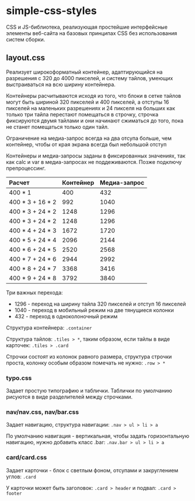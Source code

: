 # simple-css-styles

CSS и JS-библиотека, реализующая простейшие интерфейсные элементы веб-сайта на базовых принципах CSS 
без использования систем сборки.

## layout.css

Реализует широкоформатный контейнер, адаптирующийся на разрешения с 320 до 4000 пикселей,
и систему тайлов, умеющих выстраиваться на всю ширину контейнера.

Контейнеры расчитываются исходя из того, что блоки в сетке тайлов могут быть шириной 320 пикселей и 400 пикселей,
а отступы 16 пикселей на маленьких разрешениях и 24 пикселя на больших
как только три тайла перестают помещаться в строчку, строчка фиксируются двумя тайлами и они начинают сжиматься до того,
пока не станет помещаться только один тайл.

Ограничение на медиа-запрос всегда на два отсупа больше, чем контейнер, чтобы от края экрана всегда был небольшой отступ

Контейнеры и медиа-запросы заданы в фиксированных значениях, так как calc и var в медиа-запросах
не поддеживаются. Позже подключу препроцессинг.

| Расчет           | Контейнер | Медиа-запрос |
|:-----------------|-----------|--------------|
| 400 * 1          | 400       | 432          |
| 400 * 3 + 16 * 2 | 992       | 1040         |
| 400 * 3 + 24 * 2 | 1248      | 1296         |
| 400 * 3 + 24 * 2 | 1248      | 1296         |
| 400 * 4 + 24 * 3 | 1672      | 1720         |
| 400 * 5 + 24 * 4 | 2096      | 2144         |
| 400 * 6 + 24 * 5 | 2520      | 2568         |
| 400 * 7 + 24 * 6 | 2944      | 2992         |
| 400 * 8 + 24 * 7 | 3368      | 3416         |
| 400 * 9 + 24 * 8 | 3792      | 3840         |

Три важных перехода:
* 1296 - переход на ширину тайла 320 пикселей и отступ 16 пикселей
* 1040 - переход в мобильный режим на две тянущиеся колонки
* 432 - переход в одноколоночный режим

Структура контейнера: ```.container```

Структура тайлов: ```.tiles > *```, 
таким образом, если тайлы в виде карточек: ```.tiles > .card```

Строчки состоят из колонок равного размера, структура строчки проста, 
колонку особым образом помечать не нужно: ```.row > *```

### typo.css

Задает простую типографию и таблички. 
Таблички по умолчанию рисуются в виде разделителей между строчками.

### nav/nav.css, nav/bar.css

Задает навигацию, структура навигации: ```.nav > ul > li > a```

По умолчанию навигация - вертикальная, чтобы задать горизонтальную навигацию,
нужно добавить класс .bar: ```.nav.bar > ul > li > a```

### card/card.css

Задает карточки - блок с светлым фоном, отсупами и закруглением углов: ```.card```

У карточки может быть заголовок: ```.card > header``` и подвал: ```.card > footer```
